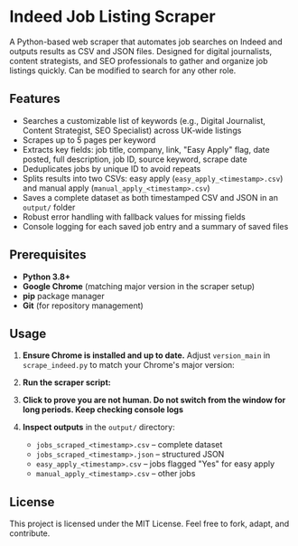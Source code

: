 # Indeed Job Listing Scraper

A Python-based web scraper that automates job searches on Indeed and outputs results as CSV and JSON files. Designed for digital journalists, content strategists, and SEO professionals to gather and organize job listings quickly. Can be modified to search for any other role.

## Features

* Searches a customizable list of keywords (e.g., Digital Journalist, Content Strategist, SEO Specialist) across UK‑wide listings
* Scrapes up to 5 pages per keyword
* Extracts key fields: job title, company, link, "Easy Apply" flag, date posted, full description, job ID, source keyword, scrape date
* Deduplicates jobs by unique ID to avoid repeats
* Splits results into two CSVs: easy apply (`easy_apply_<timestamp>.csv`) and manual apply (`manual_apply_<timestamp>.csv`)
* Saves a complete dataset as both timestamped CSV and JSON in an `output/` folder
* Robust error handling with fallback values for missing fields
* Console logging for each saved job entry and a summary of saved files

## Prerequisites

* **Python 3.8+**
* **Google Chrome** (matching major version in the scraper setup)
* **pip** package manager
* **Git** (for repository management)


## Usage

1. **Ensure Chrome is installed and up to date.** Adjust `version_main` in `scrape_indeed.py` to match your Chrome's major version:

2. **Run the scraper script:**

3. **Click to prove you are not human. Do not switch from the window for long periods. Keep checking console logs** 

4. **Inspect outputs** in the `output/` directory:

   * `jobs_scraped_<timestamp>.csv` – complete dataset
   * `jobs_scraped_<timestamp>.json` – structured JSON
   * `easy_apply_<timestamp>.csv` – jobs flagged "Yes" for easy apply
   * `manual_apply_<timestamp>.csv` – other jobs

## License

This project is licensed under the MIT License. Feel free to fork, adapt, and contribute.
